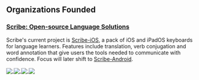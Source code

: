 ## Organizations Founded

### [Scribe: Open-source Language Solutions](https://github.com/scribe-org)

Scribe's current project is [Scribe-iOS](https://github.com/scribe-org/Scribe-iOS), a pack of iOS and iPadOS keyboards for language learners. Features include translation, verb conjugation and word annotation that give users the tools needed to communicate with confidence. Focus will later shift to [Scribe-Android](https://github.com/scribe-org/Scribe-Android).

<a href="https://github.com/scribe-org/Scribe-iOS#gh-light-mode-only">
    <img align="center" src=https://github-readme-stats.vercel.app/api/pin/?username=scribe-org&repo=Scribe-iOS&show_owner=true&title_color=0C68DA&bg_color=ffffff&icon_color=57606A&text_color=57606A&border_color=D0D7DE />
</a>
<a href="https://github.com/scribe-org/Scribe-iOS#gh-dark-mode-only">
    <img align="center" src=https://github-readme-stats.vercel.app/api/pin/?username=scribe-org&repo=Scribe-iOS&show_owner=true&title_color=58A6FF&bg_color=0D1117&icon_color=8B949F&text_color=8B949F&border_color=30363D />
</a>
<a href="https://github.com/scribe-org/Scribe-Android#gh-light-mode-only">
    <img align="center" src=https://github-readme-stats.vercel.app/api/pin/?username=scribe-org&repo=Scribe-Android&show_owner=true&title_color=0C68DA&bg_color=ffffff&icon_color=57606A&text_color=57606A&border_color=D0D7DE />
</a>
<a href="https://github.com/scribe-org/Scribe-Android#gh-dark-mode-only">
    <img align="center" src=https://github-readme-stats.vercel.app/api/pin/?username=scribe-org&repo=Scribe-Android&show_owner=true&title_color=58A6FF&bg_color=0D1117&icon_color=8B949F&text_color=8B949F&border_color=30363D />
</a>
